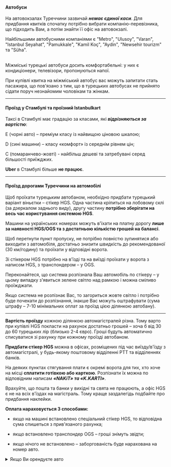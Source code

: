 #### Автобуси

На автовокзалах Туреччини зазвичай ***немає єдиної каси***. Для придбання квитків спочатку потрібно вибрати компанію-перевізника, що підходить Вам, а потім знайти її офіс на автовокзалі.

<section>
Найбільшими автобусними компаніями є "Metro", "Ulusoy", "Varan", "Istanbul Seyahat", "Pamukkale", "Kamil Koç", "Aydin", "Newsehir tourizm" та "Süha".
</section>
</br>

Міжміські турецькі автобуси досить комфортабельні: у них є кондиціонери, телевізори, пропонуються напої.

<section>
При купівлі квитка на міжміський автобус вас можуть запитати стать пасажира, що пов'язано з тим, що в турецьких автобусах не прийнято сідати поруч незнайомим чоловікам та жінкам. 
</section>

***

#### Проїзд у Стамбулі та проїзний Istanbulkart




<section type="warning" title="Зверніть увагу">

Таксі в Стамбулі має градацію за класами, які ***відрізняються за вартістю***:

E (чорні авто) – преміум класу із найвищою ціновою шкалою;

D (сині машини) – класу «комфорт» із середнім рівнем цін;

C (помаранчево-жовті) - найбільш дешеві та затребувані серед більшості приїжджих.

**Uber** в Стамбулі більше **не працює**.

</section>


***

#### Проїзд дорогами Туреччини на автомобілі

Щоб проїхати турецьким автобаном, необхідно придбати турецький варіант віньєтки – стікер HGS. Одна частина кріпиться на лобовому склі (за дзеркалом заднього виду), другу частину **потрібно зберігати на весь час користування системою HGS**.

Машини на українських номерах можуть в'їхати на платну дорогу **лише за наявності HGS/OGS та з достатньою кількістю грошей на балансі**.

<section type="note">

Щоб перетнути пункт пропуску, не потрібно повністю зупинятися або виходити з автомобіля, достатньо знизити швидкість до рекомендованої (30 км/годину) та проїхати у відповідні ворота. 

Зі стікером HGS потрібно на в'їзді та на виїзді проїхати у ворота з написом HGS, з транспондером – у OGS. 
</section>

Переконайтеся, що система розпізнала Ваш автомобіль по стікеру – у цьому випадку з'явиться зелене світло над рамкою і можна сміливо проїжджати.

<section type="danger">
Якщо система не розпізнає Вас, то загориться жовте світло і потрібно буде почекати до розпізнання, інакше Вас можуть оштрафувати (сума штрафу – 7-10 мінімальних оплат за проїзд цією ділянкою автобану).
</section>

***
**Вартість проїзду** кожною ділянкою автомагістралей різна. Тому варто при купівлі HGS покласти на рахунок достатньо грошей – хоча б від 30 до 60  турецьких лір (близько 2-4 євро). Гроші будуть автоматично списуватися зі рахунку при кожному проїзді автобаном.

**Придбати стікер HGS** можна в офісах, розміщених під час виїзду/в'їзду з автомагістралі, у будь-якому поштовому відділенні РТТ та відділеннях банків. 

На деяких пунктах стягування плати є окремі ворота для тих, хто хоче на місці **сплатити готівкою або карткою**. Розпізнати їх можна по відповідним написам ***«NAKiT» та «K.KARTI»***.


<section type="tip">
Врахуйте, що пошта та банки у вихідні та свята не працюють, а офіс HGS є не на всіх в'їздах на магістраль. Тому краще заздалегідь подбайте про придбання наклейки.
</section>



**Оплата нараховується 3 способами:**

- якщо на машині встановлено спеціальний стікер HGS, то відповідна сума спишеться з прив'язаного рахунка;

- якщо встановлено транспондер OGS – гроші знімуть звідти;

- якщо нічого не встановлено – заборгованість буде нарахована на номер авто.

<details>
<summary>
Якщо Ви орендуєте авто</summary>

Майже на всіх машинах вже є стікер HGS. Якщо Ви плануєте користуватися платними дорогами, заздалегідь повідомте про це менеджеру прокатної компанії, щоб активувати HGS.

При поверненні автомобіля менеджер прокатної компанії разом із Вами перевірить загальний рахунок на авто та утримає відповідну суму з депозиту.

Якщо орендована машина не оснащена наклейкою HGS або транспондером OGS, Ви можете оплатити проїзд самостійно на [сайті управління автомобільних доріг Туреччини](https://webihlaltakip.kgm.gov.tr/WebIhlalSorgulama/Sayfalar/Sorgulama)(працює лише, якщо Ви знаходитесь на території Туреччини).
</details>